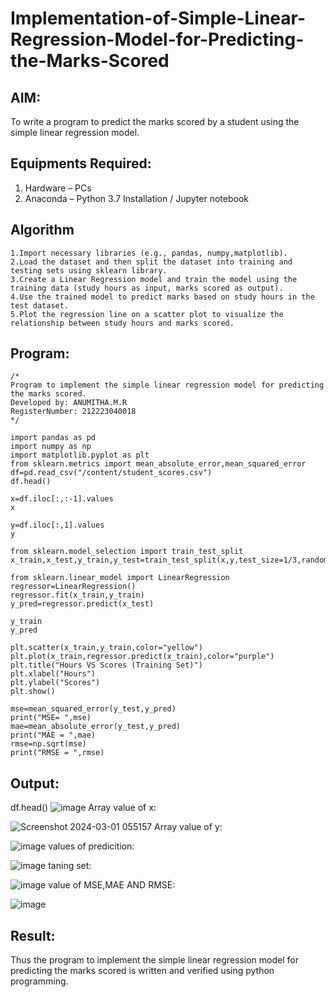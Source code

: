 # Implementation-of-Simple-Linear-Regression-Model-for-Predicting-the-Marks-Scored

## AIM:
To write a program to predict the marks scored by a student using the simple linear regression model.

## Equipments Required:
1. Hardware – PCs
2. Anaconda – Python 3.7 Installation / Jupyter notebook

## Algorithm
```
1.Import necessary libraries (e.g., pandas, numpy,matplotlib).
2.Load the dataset and then split the dataset into training and testing sets using sklearn library.
3.Create a Linear Regression model and train the model using the training data (study hours as input, marks scored as output).
4.Use the trained model to predict marks based on study hours in the test dataset.
5.Plot the regression line on a scatter plot to visualize the relationship between study hours and marks scored.
```

## Program:
```
/*
Program to implement the simple linear regression model for predicting the marks scored.
Developed by: ANUMITHA.M.R
RegisterNumber: 212223040018 
*/
```
```
import pandas as pd
import numpy as np
import matplotlib.pyplot as plt
from sklearn.metrics import mean_absolute_error,mean_squared_error
df=pd.read_csv("/content/student_scores.csv")
df.head()

x=df.iloc[:,:-1].values
x

y=df.iloc[:,1].values
y

from sklearn.model_selection import train_test_split
x_train,x_test,y_train,y_test=train_test_split(x,y,test_size=1/3,random_state=0)

from sklearn.linear_model import LinearRegression
regressor=LinearRegression()
regressor.fit(x_train,y_train)
y_pred=regressor.predict(x_test)

y_train
y_pred

plt.scatter(x_train,y_train,color="yellow")
plt.plot(x_train,regressor.predict(x_train),color="purple")
plt.title("Hours VS Scores (Training Set)")
plt.xlabel("Hours")
plt.ylabel("Scores")
plt.show()

mse=mean_squared_error(y_test,y_pred)
print("MSE= ",mse)
mae=mean_absolute_error(y_test,y_pred)
print("MAE = ",mae)
rmse=np.sqrt(mse)
print("RMSE = ",rmse)
```







## Output:
df.head()
![image](https://github.com/anumitha2005/Implementation-of-Simple-Linear-Regression-Model-for-Predicting-the-Marks-Scored/assets/155522855/bf3c561d-5f79-4824-be1b-7f38a164519c)
Array value of x:

![Screenshot 2024-03-01 055157](https://github.com/anumitha2005/Implementation-of-Simple-Linear-Regression-Model-for-Predicting-the-Marks-Scored/assets/155522855/8be6e112-b983-4e48-80b5-9dcf253de6d2)
Array value of y:

![image](https://github.com/anumitha2005/Implementation-of-Simple-Linear-Regression-Model-for-Predicting-the-Marks-Scored/assets/155522855/eb3d4cdf-3a0b-44a1-a228-be30361d18b8)
values of predicition:

![image](https://github.com/anumitha2005/Implementation-of-Simple-Linear-Regression-Model-for-Predicting-the-Marks-Scored/assets/155522855/317d8f9a-5d07-4f6a-bb63-f7cd98a60841)
taning set:

![image](https://github.com/anumitha2005/Implementation-of-Simple-Linear-Regression-Model-for-Predicting-the-Marks-Scored/assets/155522855/f32cb211-187e-4abf-acfc-07cee6d1a2ef)
value of MSE,MAE AND RMSE:

![image](https://github.com/anumitha2005/Implementation-of-Simple-Linear-Regression-Model-for-Predicting-the-Marks-Scored/assets/155522855/2c90b536-d4e4-42ae-8c18-7778ab674084)












## Result:
Thus the program to implement the simple linear regression model for predicting the marks scored is written and verified using python programming.
